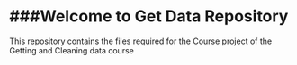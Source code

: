 ###Welcome to
Get Data Repository
===========

This repository contains the files required for the Course project of the Getting and Cleaning data course

